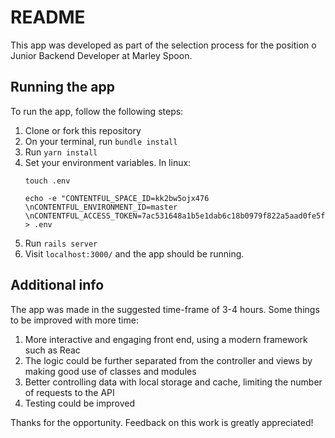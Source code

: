 # README

This app was developed as part of the selection process for the position o Junior Backend Developer at Marley Spoon.

## Running the app

To run the app, follow the following steps:

1. Clone or fork this repository
2. On your terminal, run `bundle install `
3. Run `yarn install`
4. Set your environment variables. In linux:
   ```
   touch .env

   echo -e "CONTENTFUL_SPACE_ID=kk2bw5ojx476 \nCONTENTFUL_ENVIRONMENT_ID=master \nCONTENTFUL_ACCESS_TOKEN=7ac531648a1b5e1dab6c18b0979f822a5aad0fe5f1109829b8a197eb2be4b84c" > .env
   ```
5. Run `rails server`
6. Visit `localhost:3000/` and the app should be running.

## Additional info

The app was made in the suggested time-frame of 3-4 hours. Some things to be improved with more time:

1. More interactive and engaging front end, using a modern framework such as Reac
2. The logic could be further separated from the controller and views by making good use of classes and modules
3. Better controlling data with local storage and cache, limiting the number of requests to the API
4. Testing could be improved

Thanks for the opportunity. Feedback on this work is greatly appreciated!
